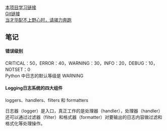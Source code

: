 
[本项目学习链接](https://cuiqingcai.com/6921.html)  
[Git链接](https://github.com/squabbysheep/PythonLogging)   
[当才华配不上野心时，请竭力奔跑](https://github.com/squabbysheep/Stride-forward/blob/master/README.md)   

## 笔记   
#### 错误级别     
CRITICAL：50，ERROR：40，WARNING：30，INFO：20，DEBUG：10，NOTSET：0   
Python 中日志的默认等级是 WARNING   


#### Logging日志系统的四大组件   
loggers、handlers、filters 和 formatters   
   
日志器（logger）是入口，真正工作的是处理器（handler），处理器（handler）还可以通过过滤器（filter）和格式器（formatter）对要输出的日志内容做过滤和格式化等处理操作。
